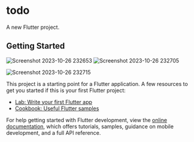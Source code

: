 # todo

A new Flutter project.

## Getting Started


![Screenshot 2023-10-26 232653](https://github.com/saurabhkumar-sk/todo_application/assets/118014326/fe92da16-8511-4545-86d9-6e6a6b26ba2f)
![Screenshot 2023-10-26 232705](https://github.com/saurabhkumar-sk/todo_application/assets/118014326/fd789c2b-3321-4f9f-bbc1-17b6750c4a07)

![Screenshot 2023-10-26 232715](https://github.com/saurabhkumar-sk/todo_application/assets/118014326/48a7fafb-de3a-4e4d-b130-4ad0df7ec3d9)

This project is a starting point for a Flutter application.
A few resources to get you started if this is your first Flutter project:

- [Lab: Write your first Flutter app](https://docs.flutter.dev/get-started/codelab)
- [Cookbook: Useful Flutter samples](https://docs.flutter.dev/cookbook)

For help getting started with Flutter development, view the
[online documentation](https://docs.flutter.dev/), which offers tutorials,
samples, guidance on mobile development, and a full API reference.
